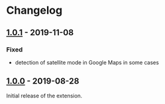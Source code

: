 Changelog
=========

[1.0.1](../../releases/tag/v1.0.1) - 2019-11-08
-----------------------------------------------
### Fixed
- detection of satellite mode in Google Maps in some cases

[1.0.0](../../releases/tag/v1.0.0) - 2019-08-28
-----------------------------------------------
Initial release of the extension.

